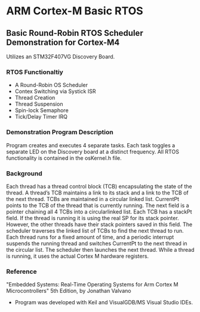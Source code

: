 # ARM Cortex-M Basic RTOS
## Basic Round-Robin RTOS Scheduler Demonstration for Cortex-M4

Utilizes an STM32F407VG Discovery Board.

### RTOS Functionaltiy
* A Round-Robin OS Scheduler
* Contex Switching via Systick ISR
* Thread Creation
* Thread Suspension
* Spin-lock Semaphore
* Tick/Delay Timer IRQ 

### Demonstration Program Description

Program creates and executes 4 separate tasks. Each task toggles a separate LED on the Discovery board at a distinct frequency. All RTOS functionality is contained in the osKernel.h file.

### Background

Each thread has a thread control block (TCB) encapsulating the state of the thread. A thread’s TCB maintains a link to its stack and a link to the TCB of the next thread. TCBs are maintained in a circular linked list. CurrentPt points to the TCB of the thread that is currently running. The next field is a pointer chaining all 4 TCBs into a circularlinked list. Each TCB has a stackPt field. If the thread is running it is using the real SP for its stack pointer. However, the other threads have their stack pointers saved in this field. The scheduler traverses the linked list of TCBs to find the next thread to run. Each thread runs for a fixed amount of time, and a periodic interrupt suspends the running thread and switches CurrentPt to the next thread in the circular list. The scheduler then launches the next thread. While a thread is running, it uses the actual Cortex M hardware registers.

### Reference

"Embedded Systems: Real-Time Operating Systems for Arm Cortex M Microcontrollers" 5th Edition, by Jonathan Valvano

* Program was developed with Keil and VisualGDB/MS Visual Studio IDEs.


